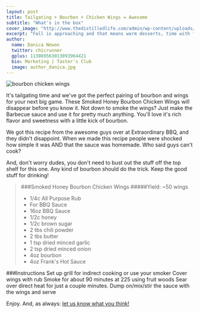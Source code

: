 ```yaml
---
layout: post
title: Tailgating + Bourbon + Chicken Wings = Awesome
subtitle: "What's in the box"
cover_image: "http://www.thedistilledlife.com/admin/wp-content/uploads/2012/06/Dubstep-whiskey.jpg"
excerpt: "Fall is approaching and that means warm desserts, time with family and friends and rich flavors! Cooking with Bourbon adds a unique twist to any dish that you’re making and we wanted to share an amazing Peach Bourbon Pie with.."
author:
  name: Danica Newon
  twitter: chicrunner
  gplus: 113089563013093964421 
  bio: Marketing | Taster's Club
  image: author_danica.jpg
---
```

![bourbon chicken wings](https://dl.dropboxusercontent.com/u/20403642/honey-smoked-bourbon-chicken-wings.jpg)

It's tailgating time and we've got the perfect pairing of bourbon and wings for your next big game. These Smoked Honey Bourbon Chicken Wings will disappear before you know it. Not down to smoke the wings? Just make the Barbecue sauce and use it for pretty much anything. You'll love it's rich flavor and sweetness with a little kick of bourbon. 

We got this recipe from the awesome guys over at Extraordinary BBQ, and they didn't disappoint. When we made this recipe people were shocked how simple it was AND that the sauce was homemade. Who said guys can't cook?

And, don't worry dudes, you don't need to bust out the stuff off the top shelf for this one. Any kind of bourbon should do the trick. Keep the good stuff for drinking!

> ###Smoked Honey Bourbon Chicken Wings
> #####Yield: ~50 wings
> 
> - 1/4c All Purpose Rub
> - For BBQ Sauce
> - 16oz BBQ Sauce
> - 1/2c honey
> - 1/2c brown sugar
> - 2 tbs chili powder
> - 2 tbs butter
> - 1 tsp dried minced garlic
> - 2 tsp dried minced onion
> - 4oz bourbon
> - 4oz Frank's Hot Sauce

###Instructions
Set up grill for indirect cooking or use your smoker
Cover wings with rub
Smoke for about 90 minutes at 225 using fruit woods
Sear over direct heat for just a couple minutes.
Dump on/mix/stir the sauce with the wings and serve

Enjoy. And, as always: <a href="mailto:info@tastersclub.com?subject=Feedback%20-%20Smoked%20Honey%20Bourbon%20Chicken%20Wings!">let us know what you think!</a>